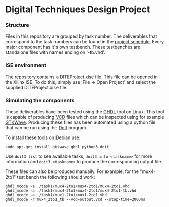 # Digital Techniques Design Project

### Structure

Files in this repository are grouped by task number. The deliverables that correspond to the task numbers can be found in the [project schedule](http://liacs.leidenuniv.nl/~stefanovtp/courses/DITE/project/Design_Project_DITE.pdf). Every major component has it's own testbench. These testbenches are standalone files with names ending on '-tb.vhd'.

### ISE environment

The repository contains a DITEProject.xise file. This file can be opened in the Xilinx ISE. To do this, simply use 'File -> Open Project' and select the supplied DITEProject.xise file.

### Simulating the components

These deliverables have been tested using the [GHDL](http://ghdl.free.fr/) tool on Linux. This tool is capable of producing [VCD](https://en.wikipedia.org/wiki/Value_change_dump) files which can be inspected using for example [GTKWave](http://gtkwave.sourceforge.net/). Producing these files has been automated using a python file that can be run using the [DoIt](http://pydoit.org/) program.

To install these tools on Debian use:
```
sudo apt-get install gtkwave ghdl python3-doit
```

Use `doit3 list` to see available tasks, `doit3 info <taskname>` for more information and `doit3 <taskname>` to produce the corresponding output file.

These files can also be produced manually. For example, for the "mux4-2to1" test bench the following should work:

```
ghdl_mcode -a ./task1/mux4-2to1/mux4-2to1/mux4-2to1.vhd
ghdl_mcode -a ./task1/mux4-2to1/mux4-2to1/mux4-2to1-tb.vhd
ghdl_mcode -a ./task1/mux1-2to1/mux1-2to1.vhd  
ghdl_mcode -r mux4_2to1_tb --vcd=output.vcd --stop-time=2000ns
```
